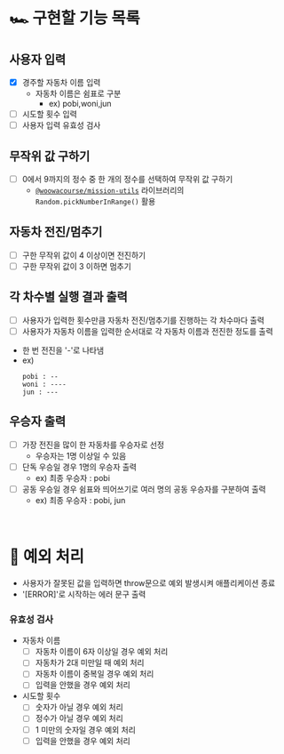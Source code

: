 # 🏎 구현할 기능 목록

## 사용자 입력
- [x] 경주할 자동차 이름 입력
  - 자동차 이름은 쉼표로 구분
    - ex) pobi,woni,jun
- [ ] 시도할 횟수 입력
- [ ] 사용자 입력 유효성 검사

## 무작위 값 구하기
- [ ] 0에서 9까지의 정수 중 한 개의 정수를 선택하여 무작위 값 구하기
  - [`@woowacourse/mission-utils`](https://github.com/woowacourse-projects/javascript-mission-utils) 라이브러리의 `Random.pickNumberInRange()` 활용

## 자동차 전진/멈추기
- [ ] 구한 무작위 값이 4 이상이면 전진하기
- [ ] 구한 무작위 값이 3 이하면 멈추기

## 각 차수별 실행 결과 출력
- [ ] 사용자가 입력한 횟수만큼 자동차 전진/멈추기를 진행하는 각 차수마다 출력
- [ ] 사용자가 자동차 이름을 입력한 순서대로 각 자동차 이름과 전진한 정도를 출력
- 한 번 전진을 '-'로 나타냄
- ex)
  ```
  pobi : --
  woni : ----
  jun : ---
  ```

## 우승자 출력
- [ ] 가장 전진을 많이 한 자동차를 우승자로 선정
  - 우승자는 1명 이상일 수 있음
- [ ] 단독 우승일 경우 1명의 우승자 출력
  - ex) 최종 우승자 : pobi
- [ ] 공동 우승일 경우 쉼표와 띄어쓰기로 여러 명의 공동 우승자를 구분하여 출력
  - ex) 최종 우승자 : pobi, jun

<br>

# 🚨 예외 처리
- 사용자가 잘못된 값을 입력하면 throw문으로 예외 발생시켜 애플리케이션 종료
- '[ERROR]'로 시작하는 에러 문구 출력

### 유효성 검사
- 자동차 이름
  - [ ] 자동차 이름이 6자 이상일 경우 예외 처리
  - [ ] 자동차가 2대 미만일 때 예외 처리
  - [ ] 자동차 이름이 중복일 경우 예외 처리
  - [ ] 입력을 안했을 경우 예외 처리
- 시도할 횟수
  - [ ] 숫자가 아닐 경우 예외 처리
  - [ ] 정수가 아닐 경우 예외 처리
  - [ ] 1 미만의 숫자일 경우 예외 처리
  - [ ] 입력을 안했을 경우 예외 처리